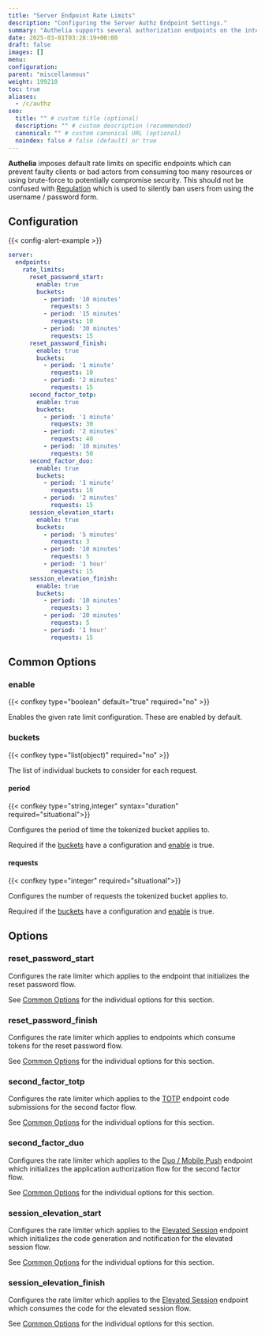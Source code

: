 ```yaml
---
title: "Server Endpoint Rate Limits"
description: "Configuring the Server Authz Endpoint Settings."
summary: "Authelia supports several authorization endpoints on the internal web server. This section describes how to configure and tune them."
date: 2025-03-01T03:28:19+00:00
draft: false
images: []
menu:
configuration:
parent: "miscellaneous"
weight: 199210
toc: true
aliases:
  - /c/authz
seo:
  title: "" # custom title (optional)
  description: "" # custom description (recommended)
  canonical: "" # custom canonical URL (optional)
  noindex: false # false (default) or true
---
```


__Authelia__  imposes default rate limits on specific endpoints which can prevent faulty clients or bad actors from
consuming too many resources or using brute-force to potentially compromise security. This should not be confused with
[Regulation](../security/regulation.md) which is used to silently ban users from using the username / password form.

## Configuration

{{< config-alert-example >}}

```yaml {title=configuration.yml}
server:
  endpoints:
    rate_limits:
      reset_password_start:
        enable: true
        buckets:
          - period: '10 minutes'
            requests: 5
          - period: '15 minutes'
            requests: 10
          - period: '30 minutes'
            requests: 15
      reset_password_finish:
        enable: true
        buckets:
          - period: '1 minute'
            requests: 10
          - period: '2 minutes'
            requests: 15
      second_factor_totp:
        enable: true
        buckets:
          - period: '1 minute'
            requests: 30
          - period: '2 minutes'
            requests: 40
          - period: '10 minutes'
            requests: 50
      second_factor_duo:
        enable: true
        buckets:
          - period: '1 minute'
            requests: 10
          - period: '2 minutes'
            requests: 15
      session_elevation_start:
        enable: true
        buckets:
          - period: '5 minutes'
            requests: 3
          - period: '10 minutes'
            requests: 5
          - period: '1 hour'
            requests: 15
      session_elevation_finish:
        enable: true
        buckets:
          - period: '10 minutes'
            requests: 3
          - period: '20 minutes'
            requests: 5
          - period: '1 hour'
            requests: 15
```

## Common Options

### enable

{{< confkey type="boolean" default="true" required="no" >}}

Enables the given rate limit configuration. These are enabled by default.

### buckets

{{< confkey type="list(object)" required="no" >}}

The list of individual buckets to consider for each request.

#### period

{{< confkey type="string,integer" syntax="duration" required="situational">}}

Configures the period of time the tokenized bucket applies to.

Required if the [buckets](#buckets) have a configuration and [enable](#enable) is true.

#### requests

{{< confkey type="integer" required="situational">}}

Configures the number of requests the tokenized bucket applies to.

Required if the [buckets](#buckets) have a configuration and [enable](#enable) is true.

## Options

### reset_password_start

Configures the rate limiter which applies to the endpoint that initializes the reset password flow.

See [Common Options](#common-options) for the individual options for this section.

### reset_password_finish

Configures the rate limiter which applies to endpoints which consume tokens for the reset password flow.

See [Common Options](#common-options) for the individual options for this section.

### second_factor_totp

Configures the rate limiter which applies to the [TOTP](../second-factor/time-based-one-time-password.md) endpoint code
submissions for the second factor flow.

See [Common Options](#common-options) for the individual options for this section.

### second_factor_duo

Configures the rate limiter which applies to the [Duo / Mobile Push](../second-factor/duo.md) endpoint which initializes
the application authorization flow for the second factor flow.

See [Common Options](#common-options) for the individual options for this section.

### session_elevation_start

Configures the rate limiter which applies to the [Elevated Session](../identity-validation/elevated-session.md) endpoint
which initializes the code generation and notification for the elevated session flow.

See [Common Options](#common-options) for the individual options for this section.

### session_elevation_finish

Configures the rate limiter which applies to the [Elevated Session](../identity-validation/elevated-session.md) endpoint
which consumes the code for the elevated session flow.

See [Common Options](#common-options) for the individual options for this section.
